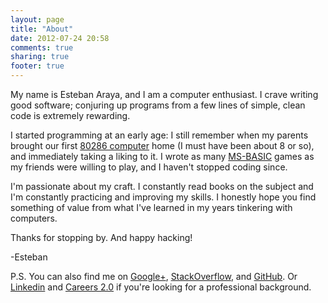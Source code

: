 ```yaml
---
layout: page
title: "About"
date: 2012-07-24 20:58
comments: true
sharing: true
footer: true
---
```


My name is Esteban Araya, and I am a computer enthusiast. I crave writing good software; conjuring up programs from a few lines of simple, clean code is extremely rewarding.

I started programming at an early age: I still remember when my parents brought our first [80286 computer](http://en.wikipedia.org/wiki/Intel_80286) home (I must have been about 8 or so), and immediately taking a liking to it. I wrote as many [MS-BASIC](http://en.wikipedia.org/wiki/Microsoft_BASIC) games as my friends were willing to play, and I haven't stopped coding since.

I'm passionate about my craft. I constantly read books on the subject and I'm constantly practicing and improving my skills. I honestly hope you find something of value from what I've learned in my years tinkering with computers.

Thanks for stopping by. And happy hacking!

-Esteban

P.S. You can also find me on [Google+](https://plus.google.com/118249606338079156492/), [StackOverflow](http://stackoverflow.com/users/781/esteban-araya), and [GitHub](http://github.com/earaya). Or [Linkedin](http://www.linkedin.com/in/earaya) and [Careers 2.0](http://careers.stackoverflow.com/earaya) if you're looking for a professional background.